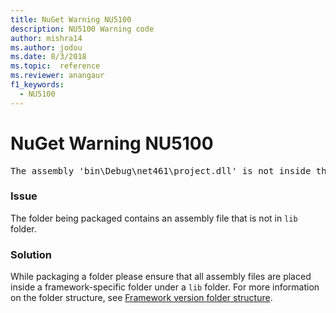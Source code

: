 ```yaml
---
title: NuGet Warning NU5100
description: NU5100 Warning code
author: mishra14
ms.author: jodou
ms.date: 8/3/2018
ms.topic:  reference
ms.reviewer: anangaur
f1_keywords: 
  - NU5100
---
```


# NuGet Warning NU5100
<pre>The assembly 'bin\Debug\net461\project.dll' is not inside the 'lib' folder and hence it won't be added as a reference when the package is installed into a project. Move it into the 'lib' folder if it needs to be referenced.</pre>

### Issue

The folder being packaged contains an assembly file that is not in `lib` folder.


### Solution

While packaging a folder please ensure that all assembly files are placed inside a framework-specific folder under a `lib` folder. For more information on the folder structure, see [Framework version folder structure](../../create-packages/supporting-multiple-target-frameworks.md#framework-version-folder-structure).

